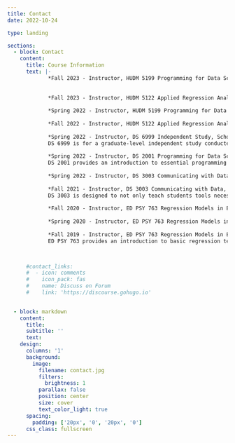 ```yaml
---
title: Contact
date: 2022-10-24

type: landing

sections:
  - block: Contact
    content:
      title: Course Information
      text: |-
             *Fall 2023 - Instructor, HUDM 5199 Programming for Data Science, Dept of Human Development, Teachers College, Columbia University.*
             
      
             *Fall 2023 - Instructor, HUDM 5122 Applied Regression Analysis, Dept of Human Development, Teachers College, Columbia University.*
      
             *Spring 2022 - Instructor, HUDM 5199 Programming for Data Science, Dept of Human Development, Teachers College, Columbia University.*
     
             *Fall 2022 - Instructor, HUDM 5122 Applied Regression Analysis, Dept of Human Development, Teachers College, Columbia University.*
      
             *Spring 2022 - Instructor, DS 6999 Independent Study, School of Data Science, University of Virginia.*
             DS 6999 is for a graduate-level independent study conducted under the supervision of a specific instructor.
    
             *Spring 2022 - Instructor, DS 2001 Programming for Data Science, School of Data Science, University of Virginia.*
             DS 2001 provides an introduction to essential programming concepts, structures, and techniques for data science. Programming languages Python, R, and SQL will be covered with popular data frame focused packages being targeted. Additionally, essential and complementary topics are taught, such as testing and debugging, exception handling, and an introduction to visualization.
    
             *Spring 2022 - Instructor, DS 3003 Communicating with Data, School of Data Science, University of Virginia.*
      
             *Fall 2021 - Instructor, DS 3003 Communicating with Data, School of Data Science, University of Virginia.*
             DS 3003 is designed to not only teach students tools necessary to visualize data but also effective techniques for explaining data driven results with an emphasis on communicating statistical output in a manner that best represents the findings. Examples might include tailoring messages based on the audience or shaping visualizations to follow a story-line. Content on the development of interactive plots and dashboards using ggplot, plotly, and Shiny will also be included.
      
             *Fall 2020 - Instructor, ED PSY 763 Regression Models in Education, Dept of Educational Psychology, University of Wisconsin-Madison.*
      
             *Spring 2020 - Instructor, ED PSY 763 Regression Models in Education, Dept of Educational Psychology, University of Wisconsin-Madison.*
      
             *Fall 2019 - Instructor, ED PSY 763 Regression Models in Education, Dept of Educational Psychology, University of Wisconsin-Madison.*
             ED PSY 763 provides an introduction to basic regression techniques and serves as a solid foundation for more advanced methods like hierarchical linear modeling (HLM) or structural equation modeling (SEM). The general objective is to make you familiar with the theoretical foundations of regression analysis as well as its application to real datasets. All the analyses will be done in R which is a free language and environment for statistical computing and graphics.


      
      #contact_links:
      #  - icon: comments
      #    icon_pack: fas
      #    name: Discuss on Forum
      #    link: 'https://discourse.gohugo.io'
    

  - block: markdown
    content:
      title:
      subtitle: ''
      text:
    design:
      columns: '1'
      background:
        image: 
          filename: contact.jpg
          filters:
            brightness: 1
          parallax: false
          position: center
          size: cover
          text_color_light: true
      spacing:
        padding: ['20px', '0', '20px', '0']
      css_class: fullscreen
---
```

